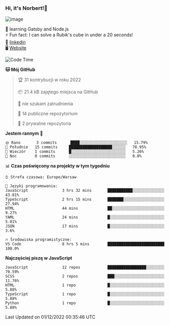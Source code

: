 ### Hi, it's Norbert!👋

![image](https://i.imgur.com/y3Fbv48.png)


🧠 learning Gatsby and Node.js <br>
⚡ Fun fact: I can solve a Rubik's cube in under a 20 seconds! <br>
👔 [linkedin](https://www.linkedin.com/in/norbert-%C5%82uszkiewicz-75b0891b3/) <br>
🖥 [Website](https://norbertluszkiewicz.pl/)<br>


<!--START_SECTION:waka-->
![Code Time](http://img.shields.io/badge/Code%20Time-1%2C832%20hrs%2050%20mins-blue)

**🐱 Mój GitHub** 

> 🏆 31 kontrybucji w roku 2022
 > 
> 📦 21.4 kB zajętego miejsca na GitHub 
 > 
> 🚫 nie szukam zatrudnienia
 > 
> 📜 14 publiczne repozytorium 
 > 
> 🔑 2 prywatne repozytoria  
 > 
**Jestem rannym 🐤** 

```text
🌞 Rano       3 commits      ████░░░░░░░░░░░░░░░░░░░░░   15.79% 
🌆 Południe   15 commits     ███████████████████░░░░░░   78.95% 
🌃 Wieczór    1 commits      █░░░░░░░░░░░░░░░░░░░░░░░░   5.26% 
🌙 Noc        0 commits      ░░░░░░░░░░░░░░░░░░░░░░░░░   0.0%

```


📊 **Czas poświęcony na projekty w tym tygodniu** 

```text
⌚︎ Strefa czasowa: Europe/Warsaw

💬 Języki programowania: 
JavaScript               3 hrs 32 mins       ███████████░░░░░░░░░░░░░░   43.81% 
TypeScript               2 hrs 15 mins       ███████░░░░░░░░░░░░░░░░░░   27.94% 
HTML                     44 mins             ██░░░░░░░░░░░░░░░░░░░░░░░   9.27% 
YAML                     24 mins             █░░░░░░░░░░░░░░░░░░░░░░░░   5.01% 
JSON                     17 mins             █░░░░░░░░░░░░░░░░░░░░░░░░   3.6%

🔥 Środowiska programistyczne: 
VS Code                  8 hrs 5 mins        █████████████████████████   100.0%

```

**Najczęściej piszę w JavaScript** 

```text
JavaScript               12 repos            █████████████████░░░░░░░░   70.59% 
SCSS                     2 repos             ███░░░░░░░░░░░░░░░░░░░░░░   11.76% 
HTML                     1 repo              █░░░░░░░░░░░░░░░░░░░░░░░░   5.88% 
TypeScript               1 repo              █░░░░░░░░░░░░░░░░░░░░░░░░   5.88% 
Python                   1 repo              █░░░░░░░░░░░░░░░░░░░░░░░░   5.88%

```



 Last Updated on 01/12/2022 00:35:46 UTC
<!--END_SECTION:waka-->
